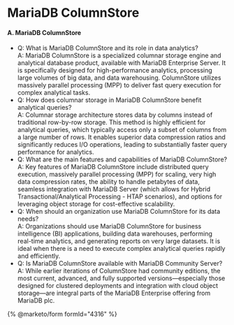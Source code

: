# MariaDB ColumnStore

#### A. MariaDB ColumnStore&#x20;

* Q: What is MariaDB ColumnStore and its role in data analytics?\
  A: MariaDB ColumnStore is a specialized columnar storage engine and analytical database product, available with MariaDB Enterprise Server. It is specifically designed for high-performance analytics, processing large volumes of big data, and data warehousing. ColumnStore utilizes massively parallel processing (MPP) to deliver fast query execution for complex analytical tasks.
* Q: How does columnar storage in MariaDB ColumnStore benefit analytical queries?\
  A: Columnar storage architecture stores data by columns instead of traditional row-by-row storage. This method is highly efficient for analytical queries, which typically access only a subset of columns from a large number of rows. It enables superior data compression ratios and significantly reduces I/O operations, leading to substantially faster query performance for analytics.
* Q: What are the main features and capabilities of MariaDB ColumnStore?\
  A: Key features of MariaDB ColumnStore include distributed query execution, massively parallel processing (MPP) for scaling, very high data compression rates, the ability to handle petabytes of data, seamless integration with MariaDB Server (which allows for Hybrid Transactional/Analytical Processing - HTAP scenarios), and options for leveraging object storage for cost-effective scalability.
* Q: When should an organization use MariaDB ColumnStore for its data needs?\
  A: Organizations should use MariaDB ColumnStore for business intelligence (BI) applications, building data warehouses, performing real-time analytics, and generating reports on very large datasets. It is ideal when there is a need to execute complex analytical queries rapidly and efficiently.
* Q: Is MariaDB ColumnStore available with MariaDB Community Server?\
  A: While earlier iterations of ColumnStore had community editions, the most current, advanced, and fully supported versions—especially those designed for clustered deployments and integration with cloud object storage—are integral parts of the MariaDB Enterprise offering from MariaDB plc.

{% @marketo/form formId="4316" %}
